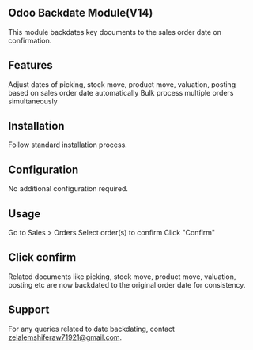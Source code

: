 Odoo Backdate Module(V14)
---------------------------------
This module backdates key documents to the sales order date on confirmation.

Features
---------------------------------

Adjust dates of picking, stock move, product move, valuation, posting based on sales order date automatically
Bulk process multiple orders simultaneously

Installation
---------------------------------
Follow standard installation process.

Configuration
---------------------------------
No additional configuration required.

Usage
---------------------------------
Go to Sales > Orders
Select order(s) to confirm
Click "Confirm"


Click confirm
---------------------------------
Related documents like picking, stock move, product move, valuation, posting  etc are now backdated to the original order date for consistency.

Support
---------------------------------
For any queries related to date backdating, contact zelalemshiferaw71921@gmail.com.
